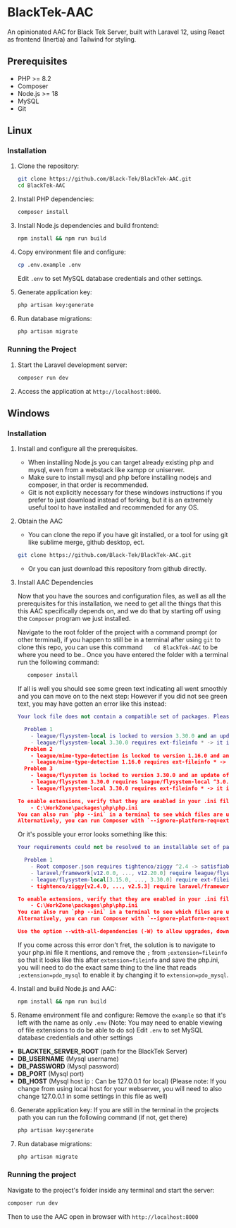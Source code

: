 # BlackTek-AAC
An opinionated AAC for Black Tek Server, built with Laravel 12, using React as frontend (Inertia) and Tailwind for styling.

## Prerequisites
- PHP >= 8.2
- Composer
- Node.js >= 18
- MySQL
- Git

## Linux

### Installation
1. Clone the repository:
   ```bash
   git clone https://github.com/Black-Tek/BlackTek-AAC.git
   cd BlackTek-AAC
   ```

2. Install PHP dependencies:
   ```bash
   composer install
   ```

3. Install Node.js dependencies and build frontend:
   ```bash
   npm install && npm run build
   ```

4. Copy environment file and configure:
   ```bash
   cp .env.example .env
   ```
   Edit `.env` to set MySQL database credentials and other settings.

5. Generate application key:
   ```bash
   php artisan key:generate
   ```

6. Run database migrations:
   ```bash
   php artisan migrate
   ```

### Running the Project
1. Start the Laravel development server:
   ```bash
   composer run dev
   ```

2. Access the application at `http://localhost:8000`.

## Windows

### Installation
1. Install and configure all the prerequisites.
   -  When installing Node.js you can target already existing php and mysql, even from a webstack like xampp or uniserver.
   - Make sure to install mysql and php before installing nodejs and composer, in that order is recommended.
   - Git is not explicitly necessary for these windows instructions if you prefer to just download instead of forking, but it is an extremely useful tool to have installed and recommended for any OS.

2. Obtain the AAC

   - You can clone the repo if you have git installed, or a tool for using git like sublime merge, github desktop, ect.
   ```bash
   git clone https://github.com/Black-Tek/BlackTek-AAC.git
   ```
   - Or you can just download this repository from github directly.

3. Install AAC Dependencies

   Now that you have the sources and configuration files, as well as all the prerequisites for this installation, we need to get all the things that this this AAC specifically depends on, and we do that by starting off using the ``Composer`` program we just installed.

   Navigate to the root folder of the project with a command prompt (or other terminal), if you happen to still be in a terminal after using ``git`` to clone this repo, you can use this command ``   cd BlackTek-AAC`` to be where you need to be.. Once you have entered the folder with a terminal run the following command:
   ```bash
      composer install
   ``` 
   If all is well you should see some green text indicating all went smoothly and you can move on to the next step: However if you did not see green text, you may have gotten an error like this instead:

   ```lua
   Your lock file does not contain a compatible set of packages. Please run composer update.

     Problem 1
       - league/flysystem-local is locked to version 3.30.0 and an update of this package was not requested.
       - league/flysystem-local 3.30.0 requires ext-fileinfo * -> it is missing from your system. Install or enable PHP's fileinfo extension.
     Problem 2
       - league/mime-type-detection is locked to version 1.16.0 and an update of this package was not requested.
       - league/mime-type-detection 1.16.0 requires ext-fileinfo * -> it is missing from your system. Install or enable PHP's fileinfo extension.
     Problem 3
       - league/flysystem is locked to version 3.30.0 and an update of this package was not requested.
       - league/flysystem 3.30.0 requires league/flysystem-local ^3.0.0 -> satisfiable by league/flysystem-local[3.30.0].
       - league/flysystem-local 3.30.0 requires ext-fileinfo * -> it is missing from your system. Install or enable PHP's fileinfo extension.

   To enable extensions, verify that they are enabled in your .ini files:
       - C:\WorkZone\packages\php\php.ini
   You can also run `php --ini` in a terminal to see which files are used by PHP in CLI mode.
   Alternatively, you can run Composer with `--ignore-platform-req=ext-fileinfo` to temporarily ignore these required extensions.
   ```
   Or it's possible your error looks something like this:

   ```lua
   Your requirements could not be resolved to an installable set of packages.

     Problem 1
       - Root composer.json requires tightenco/ziggy ^2.4 -> satisfiable by tightenco/ziggy[v2.4.0, ..., v2.5.3].
       - laravel/framework[v12.0.0, ..., v12.20.0] require league/flysystem-local ^3.25.1 -> satisfiable by league/flysystem-local[3.25.1, 3.28.0, 3.29.0, 3.30.0].
       - league/flysystem-local[3.15.0, ..., 3.30.0] require ext-fileinfo * -> it is missing from your system. Install or enable PHP's fileinfo extension.
       - tightenco/ziggy[v2.4.0, ..., v2.5.3] require laravel/framework >=9.0 -> satisfiable by laravel/framework[v12.0.0, ..., v12.20.0].

   To enable extensions, verify that they are enabled in your .ini files:
       - C:\WorkZone\packages\php\php.ini
   You can also run `php --ini` in a terminal to see which files are used by PHP in CLI mode.
   Alternatively, you can run Composer with `--ignore-platform-req=ext-fileinfo` to temporarily ignore these required extensions.

   Use the option --with-all-dependencies (-W) to allow upgrades, downgrades and removals for packages currently locked to specific versions.
   ```

   If you come across this error don't fret, the solution is to navigate to your php.ini file it mentions, and remove the ``;`` from ``;extension=fileinfo`` so that it looks like this after ``extension=fileinfo`` and save the php.ini, you will need to do the exact same thing to the line that reads ``;extension=pdo_mysql`` to enable it by changing it to ``extension=pdo_mysql``.

4. Install and build Node.js and AAC:
   ```bash
   npm install && npm run build
   ```
5. Rename environment file and configure:
 Remove the ``example`` so that it's left with the name as only ``.env`` (Note: You may need to enable viewing of file extensions to do be able to do so)
 Edit `.env` to set MySQL database credentials and other settings
- **BLACKTEK_SERVER_ROOT** (path for the BlackTek Server)
- **DB_USERNAME** (Mysql username)
- **DB_PASSWORD**  (Mysql password)
- **DB_PORT** (Mysql port)
- **DB_HOST** (Mysql host ip : Can be 127.0.0.1 for local)
   (Please note: If you change from using local host for your webserver, you will need to also change 127.0.0.1 in some settings in this file as well)
6. Generate application key:
   If you are still in the terminal in the projects path you can run the following command (if not, get there)
   ```bash
   php artisan key:generate
   ```
7. Run database migrations:
   ```bash
   php artisan migrate
   ```
### Running the project
Navigate to the project's folder inside any terminal and start the server:
   ```bash
   composer run dev
   ```
Then to use the AAC open in browser with ```http://localhost:8000```
